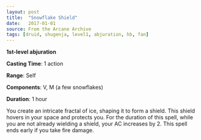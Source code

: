 ```yaml
---
layout: post
title:  "Snowflake Shield"
date:   2017-01-01
source: From the Arcane Archive
tags: [druid, shugenja, level1, abjuration, hb, fan]
---
```


**1st-level abjuration**

**Casting Time**: 1 action

**Range**: Self

**Components**: V, M (a few snowflakes)

**Duration**: 1 hour

You create an intricate fractal of ice, shaping it to form a shield. This shield hovers in your space and protects you. For the duration of this spell, while you are not already wielding a shield, your AC increases by 2. This spell ends early if you take fire damage.
